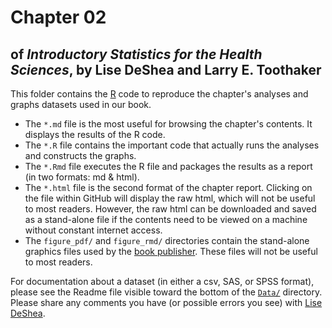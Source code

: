 Chapter 02
================
## of *Introductory Statistics for the Health Sciences*, by Lise DeShea and Larry E. Toothaker

This folder contains the [R](http://www.r-project.org/) code to reproduce the chapter's analyses and graphs datasets used in our book. 

 * The `*.md` file is the most useful for browsing the chapter's contents.  It displays the results of the R code.
 * The `*.R` file contains the important code that actually runs the analyses and constructs the graphs.
 * The `*.Rmd` file executes the R file and packages the results as a report (in two formats: md & html).
 * The `*.html` file is the second format of the chapter report.  Clicking on the file within GitHub will display the raw html, which will not be useful to most readers.  However, the raw html can be downloaded and saved as a stand-alone file if the contents need to be viewed on a machine without constant internet access.
 * The `figure_pdf/` and `figure_rmd/` directories contain the stand-alone graphics files used by the [book publisher](http://www.crcpress.com/browse/category/STA02A).  These files will not be useful to most readers.

For documentation about a dataset (in either a csv, SAS, or SPSS format), please see the Readme file visible toward the bottom of the [`Data/`](https://github.com/OuhscBbmc/DeSheaToothakerIntroStats/blob/master/Data) directory.  Please share any comments you have (or possible errors you see) with [Lise DeShea](http://nursing.ouhsc.edu/Research/meet-our-team.cfm).
